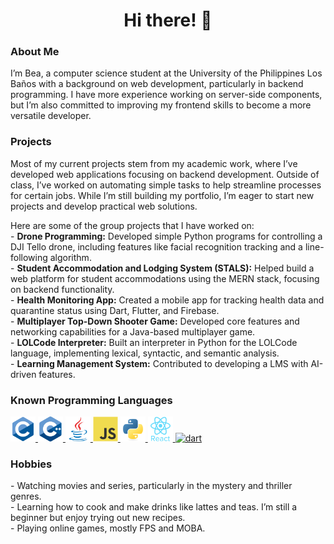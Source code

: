 <h1 align="center">Hi there! 👋</h1>

<h3 align="left">About Me</h3>
<p align="left">
    I’m Bea, a computer science student at the University of the Philippines Los Baños with a background on web development, particularly in backend programming. I have more experience working on server-side components, but I’m also committed to improving my frontend skills to become a more versatile developer.
</p>

<h3 align="left">Projects</h3>
<p align="left">
    Most of my current projects stem from my academic work, where I’ve developed web applications focusing on backend development. Outside of class, I’ve worked on automating simple tasks to help streamline processes for certain jobs. While I’m still building my portfolio, I’m eager to start new projects and develop practical web solutions.
</p>
<p align="left">
   Here are some of the group projects that I have worked on:
   <br>
   - <b>Drone Programming:</b> Developed simple Python programs for controlling a DJI Tello drone, including features like facial recognition tracking and a line-following algorithm.<br>
    - <b>Student Accommodation and Lodging System (STALS):</b> Helped build a web platform for student accommodations using the MERN stack, focusing on backend functionality.<br>
    - <b>Health Monitoring App:</b> Created a mobile app for tracking health data and quarantine status using Dart, Flutter, and Firebase.<br>
    - <b>Multiplayer Top-Down Shooter Game:</b> Developed core features and networking capabilities for a Java-based multiplayer game.<br>
    - <b>LOLCode Interpreter:</b> Built an interpreter in Python for the LOLCode language, implementing lexical, syntactic, and semantic analysis.<br>
   - <b>Learning Management System:</b> Contributed to developing a LMS with AI-driven features.
</p>

<h3 align="left">Known Programming Languages</h3>
<p align="left">
    <a href="https://www.cprogramming.com/" target="_blank" rel="noreferrer"> <img src="https://raw.githubusercontent.com/devicons/devicon/master/icons/c/c-original.svg" alt="c" width="40" height="40"/> </a> 
    <a href="https://www.w3schools.com/cpp/" target="_blank" rel="noreferrer"> <img src="https://raw.githubusercontent.com/devicons/devicon/master/icons/cplusplus/cplusplus-original.svg" alt="cplusplus" width="40" height="40"/> </a> 
    <a href="https://www.java.com" target="_blank" rel="noreferrer"> <img src="https://raw.githubusercontent.com/devicons/devicon/master/icons/java/java-original.svg" alt="java" width="40" height="40"/> </a> 
    <a href="https://developer.mozilla.org/en-US/docs/Web/JavaScript" target="_blank" rel="noreferrer"> <img src="https://raw.githubusercontent.com/devicons/devicon/master/icons/javascript/javascript-original.svg" alt="javascript" width="40" height="40"/> </a> 
    <a href="https://www.python.org" target="_blank" rel="noreferrer"> <img src="https://raw.githubusercontent.com/devicons/devicon/master/icons/python/python-original.svg" alt="python" width="40" height="40"/> </a> 
    <a href="https://reactjs.org/" target="_blank" rel="noreferrer"> <img src="https://raw.githubusercontent.com/devicons/devicon/master/icons/react/react-original-wordmark.svg" alt="react" width="40" height="40"/> </a>
   <a href="https://dart.dev" target="_blank" rel="noreferrer"> <img src="https://www.vectorlogo.zone/logos/dartlang/dartlang-icon.svg" alt="dart" width="40" height="40"/> </a>
</p>

<h3 align="left">Hobbies</h3>
<p align="left">
    - Watching movies and series, particularly in the mystery and thriller genres.<br>
    - Learning how to cook and make drinks like lattes and teas. I’m still a beginner but enjoy trying out new recipes.<br>
    - Playing online games, mostly FPS and MOBA.
</p>
